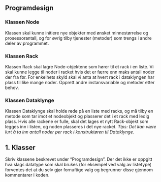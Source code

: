 ## Programdesign
### Klassen Node
Klassen skal kunne initiere nye objekter med ønsket minnestørrelse og prosessorantall, og for øvrig tilby tjenester (metoder) som trengs i andre deler av programmet.
### Klassen Rack
Klassen Rack skal lagre Node-objektene som hører til et rack i en liste. Vi skal kunne legge til noder i racket hvis det er færre enn maks antall noder der fra før. For enkelhets skyld skal vi
anta at hvert rack i dataklyngen har plass til like mange noder. Opprett andre instansvariable og metoder etter behov.
### Klassen Dataklynge
Klassen Dataklynge skal holde rede på en liste med racks, og må tilby en metode som tar imot et nodeobjekt og plasserer det i et rack med ledig plass. Hvis alle rackene er fulle, skal det lages
et nytt Rack-objekt som legges inn i listen, og noden plasseres i det nye racket. *Tips: Det kan være lurt å ta inn antall noder per rack i konstruktøren til Dataklynge.*

## 1. Klasser
Skriv klassene beskrevet under “Programdesign”. Der det ikke er oppgitt hva slags datatype som
skal brukes (for eksempel ved valg av listetype) forventes det at du selv gjør fornuftige valg og
begrunner disse gjennom kommentarer i koden.
